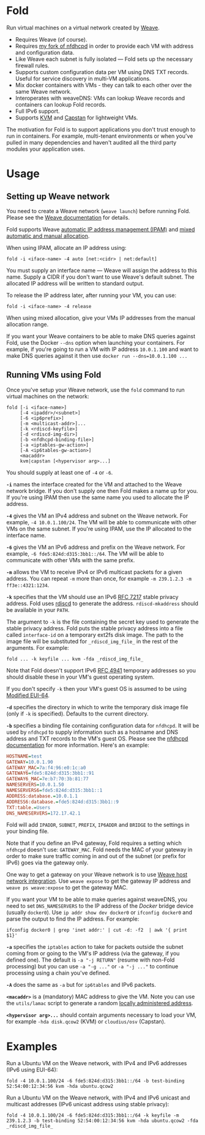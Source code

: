 # Fold

Run virtual machines on a virtual network created by [Weave](https://github.com/zettio/weave).

- Requires Weave (of course).
- Requires [my fork of nfdhcpd](https://github.com/davedoesdev/nfdhcpd) in order to provide each VM with address and configuration data.
- Like Weave each subnet is fully isolated &mdash; Fold sets up the necessary firewall rules.
- Supports custom configuration data per VM using DNS TXT records. Useful for service discovery in multi-VM applications.
- Mix docker containers with VMs - they can talk to each other over the same Weave network.
- Interoperates with weaveDNS: VMs can lookup Weave records and containers can lookup Fold records.
- Full IPv6 support.
- Supports [KVM](http://www.linux-kvm.org/page/Main_Page) and [Capstan](http://osv.io/capstan/) for lightweight VMs.

The motivation for Fold is to support applications you don't trust enough to run in containers. For example, multi-tenant environments or when you've pulled in many dependencies and haven't audited all the third party modules your application uses.

# Usage

## Setting up Weave network

You need to create a Weave network (`weave launch`) before running Fold. Please see the [Weave documentation](https://github.com/zettio/weave) for details.

Fold supports Weave [automatic IP address management (IPAM)](http://docs.weave.works/weave/latest_release/ipam.html) and [mixed automatic and manual allocation](http://docs.weave.works/weave/latest_release/ipam.html#manual).

When using IPAM, allocate an IP address using:

```shell
fold -i <iface-name> -4 auto [net:<cidr> | net:default]
```

You must supply an interface name &mdash; Weave will assign the address to this name. Supply a CIDR if you don't want to use Weave's default subnet. The allocated IP address will be written to standard output.

To release the IP address later, after running your VM, you can use:

```shell
fold -i <iface-name> -4 release
```

When using mixed allocation, give your VMs IP addresses from the manual allocation range.

If you want your Weave containers to be able to make DNS queries against Fold, use the Docker `--dns` option when launching your containers. For example, if you're going to run a VM with IP address `10.0.1.100` and want to make DNS queries against it then use `docker run --dns=10.0.1.100 ...`

## Running VMs using Fold

Once you've setup your Weave network, use the `fold` command to run virtual machines on the network:

```shell
fold [-i <iface-name>]
     [-4 <ipaddr>/<subnet>]
     [-6 <ip6prefix>]
     [-m <multicast-addr>]...
     [-k <rdiscd-keyfile>]
     [-d <rdiscd-img-dir>]
     [-b <nfdhcpd-binding-file>]
     [-a <iptables-gw-action>]
     [-A <ip6tables-gw-action>]
     <macaddr>
     kvm|capstan [<hypervisor arg>...]
```

You should supply at least one of `-4` or `-6`.

**`-i`** names the interface created for the VM and attached to the Weave network bridge. If you don't supply one then Fold makes a name up for you. If you're using IPAM then use the same name you used to allocate the IP address.

**`-4`** gives the VM an IPv4 address and subnet on the Weave network. For example, `-4 10.0.1.100/24`. The VM will be able to communicate with other VMs on the same subnet. If you're using IPAM, use the IP allocated to the interface name.

**`-6`** gives the VM an IPv6 address and prefix on the Weave network. For example, `-6 fde5:824d:d315:3bb1::/64`. The VM will be able to communicate with other VMs with the same prefix.

**`-m`** allows the VM to receive IPv4 or IPv6 multicast packets for a given address. You can repeat `-m` more than once, for example `-m 239.1.2.3 -m ff3e::4321:1234`.

**`-k`** specifies that the VM should use an IPv6 [RFC 7217](https://tools.ietf.org/html/rfc7217) stable privacy address. Fold uses [rdiscd](https://github.com/AGWA/rdiscd) to generate the address. `rdiscd-mkaddress` should be available in your `PATH`.

The argument to `-k` is the file containing the secret key used to generate the stable privacy address. Fold puts the stable privacy address into a file called `interface-id` on a temporary ext2fs disk image. The path to the image file will be substituted for `_rdiscd_img_file_` in the rest of the arguments. For example:

```shell
fold ... -k keyfile ... kvm -fda _rdiscd_img_file_
```

Note that Fold doesn't support IPv6 [RFC 4941](http://tools.ietf.org/html/rfc4941) temporary addresses so you should disable these in your VM's guest operating system.

If you don't specify `-k` then your VM's guest OS is assumed to be using [Modified EUI-64](http://tools.ietf.org/html/rfc4291#section-2.5.1).

**`-d`** specifies the directory in which to write the temporary disk image file (only if `-k` is specified). Defaults to the current directory.

**`-b`** specifies a binding file containing configuration data for `nfdhcpd`. It will be used by `nfdhcpd` to supply information such as a hostname and DNS address and TXT records to the VM's guest OS. Please see the [nfdhcpd documentation](https://github.com/davedoesdev/nfdhcpd) for more information. Here's an example:

```ini
HOSTNAME=test
GATEWAY=10.0.1.90
GATEWAY_MAC=7a:f4:96:e0:1c:a0
GATEWAY6=fde5:824d:d315:3bb1::91
GATEWAY6_MAC=7e:b7:70:3b:81:77
NAMESERVERS=10.0.1.50
NAMESERVERS6=fde5:824d:d315:3bb1::1
ADDRESS:database.=10.0.1.1
ADDRESS6:database.=fde5:824d:d315:3bb1::9
TXT:table.=Users
DNS_NAMESERVERS=172.17.42.1
```

Fold will add `IPADDR`, `SUBNET`, `PREFIX`, `IP6ADDR` and `BRIDGE` to the settings in your binding file.

Note that if you define an IPv4 gateway, Fold requires a setting which `nfdhcpd` doesn't use: `GATEWAY_MAC`. Fold needs the MAC of your gateway in order to make sure traffic coming in and out of the subnet (or prefix for IPv6) goes via the gateway only.

One way to get a gateway on your Weave network is to use [Weave host network integration](http://docs.weave.works/weave/latest_release/features.html#host-network-integration). Use `weave expose` to get the gateway IP address and `weave ps weave:expose` to get the gateway MAC.

If you want your VM to be able to make queries against weaveDNS, you need to set `DNS_NAMESERVERS` to the IP address of the _Docker_ bridge device (usually `docker0`). Use `ip addr show dev docker0` or `ifconfig docker0` and parse the output to find the IP address. For example:

```shell
ifconfig docker0 | grep 'inet addr:' | cut -d: -f2  | awk '{ print $1}'
```

**`-a`** specifies the `iptables` action to take for packets outside the subnet coming from or going to the VM's IP address (via the gateway, if you defined one). The default is `-a "-j RETURN"` (resume with non-Fold processing) but you can use `-a "-g ..."` or `-a "-j ..."` to continue processing using a chain you've defined.

**`-A`** does the same as `-a` but for `ip6tables` and IPv6 packets.

**`<macaddr>`** is a (mandatory) MAC address to give the VM. Note you can use the `utils/lamac` script to generate a random [locally administered address](http://en.wikipedia.org/wiki/MAC_address#Address_details).

**`<hypervisor arg>...`** should contain arguments necessary to load your VM, for example `-hda disk.qcow2` (KVM) or `cloudius/osv` (Capstan).

# Examples

Run a Ubuntu VM on the Weave network, with IPv4 and IPv6 addresses (IPv6 using EUI-64):

```shell
fold -4 10.0.1.100/24 -6 fde5:824d:d315:3bb1::/64 -b test-binding 52:54:00:12:34:56 kvm -hda ubuntu.qcow2
```

Run a Ubuntu VM on the Weave network, with IPv4 and IPv6 unicast and multicast addresses (IPv6 unicast address using stable privacy):

```shell
fold -4 10.0.1.100/24 -6 fde5:824d:d315:3bb1::/64 -k keyfile -m 239.1.2.3 -b test-binding 52:54:00:12:34:56 kvm -hda ubuntu.qcow2 -fda _rdiscd_img_file_
```
